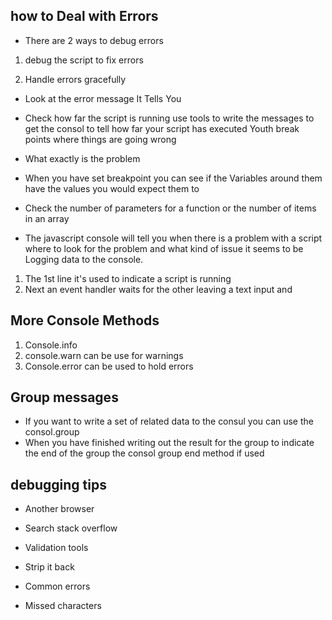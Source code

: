 ## how to Deal with Errors
- There are 2 ways to debug errors
 
1. debug the script to fix errors
 
1. Handle errors gracefully
 
- Look at the error message It Tells You
 
 
- Check how far the script is running use tools to write the messages to get the consol to tell how far your script has executed 
 Youth break points where things are going wrong
 
- What exactly is the problem
 
- When you have set breakpoint you can see if the Variables around  them have the values you would expect them to
 - Check the number of parameters for a function or the number of items in an array
 - The javascript console will tell you when there is a problem with a script where to look for the problem and what kind of issue it seems to be
Logging data to the console.
 1. The 1st line it's used to indicate a script is running
 1. Next an event handler waits for the other leaving a text input and 
 
## More Console Methods
1. Console.info
1. console.warn  can be use for warnings
1. Console.error can be used to hold errors
## Group messages
 - If you want to write a set of related data to the consul you can use the consol.group
 - When you have finished writing out the result for the group to indicate the end of the group the consol group end method if used
## debugging tips
 - Another browser
 
- Search stack overflow
 
- Validation tools
 
- Strip it back
 
- Common errors
 
- Missed characters
